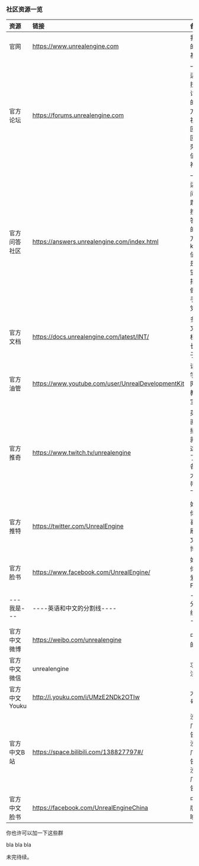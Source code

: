 ### 社区资源一览

| 资源 | 链接 | 备注 | 
| :- | :- | :- | 
| 官网| https://www.unrealengine.com |我们的主基地|
| 官方论坛| https://forums.unrealengine.com | 一个适合技术讨论的地方，祝你回帖回到荣誉值超神|
| 官方问答社区| https://answers.unrealengine.com/index.html | 一个适合问问题和搜刮答案的地方，karma值就是声望，拒绝做伸手党！ |
| 官方文档|https://docs.unrealengine.com/latest/INT/ | 多啃文档，长个子|
| 官方油管|https://www.youtube.com/user/UnrealDevelopmentKit | 请科学上网，教学宝库 |
| 官方推奇|https://www.twitch.tv/unrealengine|英文直播，就是这里了，各路大神带你飞|
| 官方推特|https://twitter.com/UnrealEngine| 如果你也喜欢刷英文微博|
| 官方脸书|https://www.facebook.com/UnrealEngine/ | 如果你也爱上FB|
| ---我是---|----英语和中文的分割线----|----分割线----|
| 官方中文微博| https://weibo.com/unrealengine | 中文的|
| 官方中文微信| unrealengine | 求关注 |
| 官方中文Youku  | http://i.youku.com/i/UMzE2NDk2OTIw | 大鱼号 |
| 官方中文B站| https://space.bilibili.com/138827797#/ | 没有广告，没有广告，没有广告！|
| 官方中文脸书| https://facebook.com/UnrealEngineChina | 中文版的哟 |

你也许可以加一下这些群

bla bla bla

未完待续。




